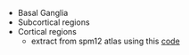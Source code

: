 * Basal Ganglia
* Subcortical regions
* Cortical regions
  * extract from spm12 atlas using this [code](https://github.com/ywwang-notes/Public-Code-collection/blob/master/matlab/generate_masks_from_atlas.m)
